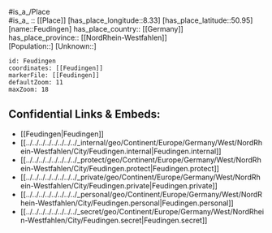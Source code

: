 ﻿---
location: [50.95,8.33] 
mapzoom: [7,12] 
mapmarker: city 
type: City
tags:
- geo/City


SpocWebEntityId: 30159
isDeleted: false
confidential: public

---
#is_a_/Place  
#is_a_ :: [[Place]] 
[has_place_longitude::8.33] 
[has_place_latitude::50.95] 
[name::Feudingen] 
has_place_country:: [[Germany]]  
has_place_province:: [[NordRhein-Westfahlen]]  
[Population::] 
[Unknown::] 


```leaflet
id: Feudingen
coordinates: [[Feudingen]] 
markerFile: [[Feudingen]] 
defaultZoom: 11 
maxZoom: 18
```


## Confidential Links & Embeds: 
- [[Feudingen|Feudingen]]  
- [[../../../../../../../../_internal/geo/Continent/Europe/Germany/West/NordRhein-Westfahlen/City/Feudingen.internal|Feudingen.internal]] 
- [[../../../../../../../../_protect/geo/Continent/Europe/Germany/West/NordRhein-Westfahlen/City/Feudingen.protect|Feudingen.protect]] 
- [[../../../../../../../../_private/geo/Continent/Europe/Germany/West/NordRhein-Westfahlen/City/Feudingen.private|Feudingen.private]] 
- [[../../../../../../../../_personal/geo/Continent/Europe/Germany/West/NordRhein-Westfahlen/City/Feudingen.personal|Feudingen.personal]] 
- [[../../../../../../../../_secret/geo/Continent/Europe/Germany/West/NordRhein-Westfahlen/City/Feudingen.secret|Feudingen.secret]] 
